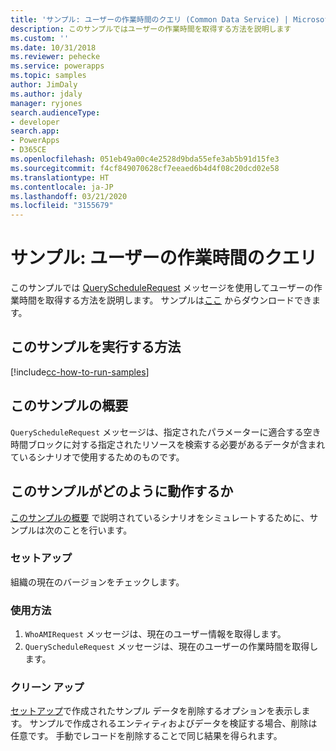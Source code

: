 ```yaml
---
title: 'サンプル: ユーザーの作業時間のクエリ (Common Data Service) | Microsoft Docs'
description: このサンプルではユーザーの作業時間を取得する方法を説明します
ms.custom: ''
ms.date: 10/31/2018
ms.reviewer: pehecke
ms.service: powerapps
ms.topic: samples
author: JimDaly
ms.author: jdaly
manager: ryjones
search.audienceType:
- developer
search.app:
- PowerApps
- D365CE
ms.openlocfilehash: 051eb49a00c4e2528d9bda55efe3ab5b91d15fe3
ms.sourcegitcommit: f4cf849070628cf7eeaed6b4d4f08c20dcd02e58
ms.translationtype: HT
ms.contentlocale: ja-JP
ms.lasthandoff: 03/21/2020
ms.locfileid: "3155679"
---
```

# <a name="sample-query-the-working-hours-of-a-user"></a>サンプル: ユーザーの作業時間のクエリ

<!-- https://docs.microsoft.com/dynamics365/customer-engagement/developer/sample-query-working-hours-user -->

このサンプルでは [QueryScheduleRequest](https://docs.microsoft.com/dotnet/api/microsoft.crm.sdk.messages.queryschedulerequest?view=dynamics-general-ce-9) メッセージを使用してユーザーの作業時間を取得する方法を説明します。 サンプルは[ここ](https://github.com/Microsoft/PowerApps-Samples/tree/master/cds/orgsvc/C%23/QueryWorkingHours
) からダウンロードできます。

## <a name="how-to-run-this-sample"></a>このサンプルを実行する方法

[!include[cc-how-to-run-samples](../../includes/cc-how-to-run-samples.md)]

## <a name="what-this-sample-does"></a>このサンプルの概要

`QueryScheduleRequest` メッセージは、指定されたパラメーターに適合する空き時間ブロックに対する指定されたリソースを検索する必要があるデータが含まれているシナリオで使用するためのものです。

## <a name="how-this-sample-works"></a>このサンプルがどのように動作するか

[このサンプルの概要](#what-this-sample-does) で説明されているシナリオをシミュレートするために、サンプルは次のことを行います。

### <a name="setup"></a>セットアップ

組織の現在のバージョンをチェックします。

### <a name="demonstrate"></a>使用方法

1. `WhoAMIRequest` メッセージは、現在のユーザー情報を取得します。
2. `QueryScheduleRequest` メッセージは、現在のユーザーの作業時間を取得します。

### <a name="clean-up"></a>クリーン アップ

[セットアップ](#setup)で作成されたサンプル データを削除するオプションを表示します。 サンプルで作成されるエンティティおよびデータを検証する場合、削除は任意です。 手動でレコードを削除することで同じ結果を得られます。
